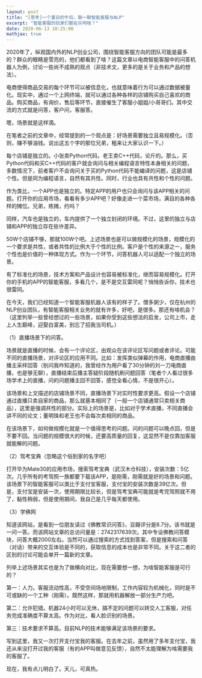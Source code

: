 ```yaml
---
layout: post
title: "[思考]一个夏日的午后，聊一聊智能客服与NLP"
excerpt: "智能客服的玩家们都在乐呵啥？"
date: 2020-06-13 10:25:00
mathjax: true
---
```


2020年了，纵观国内外的NLP创业公司，围绕智能客服方向的团队可能是最多的？群众的眼睛是雪亮的，他们都看到了啥？这篇文章以电商智能客服中的问答机器人为例，讨论一些尚不成熟的观点（非技术文，更多的是关于业务和产品的想法）。

电商使得商品交易的每个环节可以被信息化，也就意味着行为可以通过数据被量化。现实中，通过一个上网终端，就可以通过各种各样的店铺购买自己喜欢的商品。购买商品，有询价，售后等环节，直接催生了客服小姐姐/小哥哥们。其中交流的方式就是问答，客户问，客服答。

嗯，场景就是这样滴。

在笔者之前的文章中，经常提到的一个观点是：好场景需要独立且易规模化。（否则，赚不够油钱。说出这五个字的那位兄弟，粗来让大家认识一下。）

每个店铺是独立的。小张卖Python代码，老王卖C++代码，论斤的。那么，买Python代码和买C++代码的客户就会询问与相关编程语言特性本身相关的问题，多数情况下，前者客户不会询问关于买的Python代码不能编译的问题，这是店铺个性。但是同为编程语言，自然有其共性。同时，行业也具有共性和个性的问题。

作为类比，一个APP也是独立的。特定APP的用户也只会询问与该APP相关的问题。打开你的应用市场，看看有多少APP吧？好像走进一个菜市场，满目的各种各样的摊位。兄弟，练摊，约吗？

同样，汽车也是独立的，车内提供了一个独立封闭的环境。不过，这里的独立与店铺和APP的独立存在些许差异。

50W个店铺不够，那就100W个吧。上述场景也是可以做规模化的场景，规模化的一个要求是共性，或者共性的比例大于个性的比例。客户是个性的来源之一，服务个性也是价值的一种体现方式。作为一个环节，问答机器人可以适配一个独立的场景。

有了标准化的场景，技术方案和产品设计也容易被标准化，继而容易规模化。打开你的手机的APP的智能客服，多看几个，是不是交互雷同呢？悄悄告诉你，技术也很雷同。

在今天，我们已经知道一个智能客服机器人该有的样子了。僧多粥少，仅在杭州的NLP创业团队，有智能客服相关业务的就有许多，好吧，是很多。那还有啥机会？（这里列举一些曾经想过的一些场景，如果你受到这些想法的启发，公司上市，走上人生巅峰，迎娶白富美，别忘了招我当司机。）

（1）直播场景下的问答。

场景就是直播的时候，会有一个评论区，由观众在该评论区写问题或者评论。可能不同的直播场景，对评论区的应用不同。比如：发挥类似弹幕的作用，电商直播由播主采样回答（别问我咋知道的，我曾经作为用户看了30分钟的刘一刀电商直播，也是够无聊），直播结束后播主答疑阶段随机刷问题回答（笔者个人看过很多场学术上的直播，问的问题播主回不回答，感觉全看心情，不是很开心）。

该场景和上文描述的店铺场景不同，直播场景下对实时性要求更高。假设一个店铺通过直播只卖自家的商品，那么就基本相同了（一般一个店铺通常只卖相关商品），这里是强调共性的部分。实际上的场景是，比如对于学术直播，不同直播会讲不同的论文；董明珠和老王也不会每次卖相同的商品。

在该场景下，如何做规模化就是一个值得思考的问题。问的问题可以晚点回，但是不要不回。当问题的规模很大的时候，还要高质量的回复，这显然不是仅靠加客服就能解的问题。

（2）驾考宝典（忽略这个俗到家的名字吧）

打开华为Mate30的应用市场，搜索驾考宝典（武汉木仓科技），安装次数：5亿次。几乎所有的考驾照一族都要下载该APP，是刚需，刚需就是好的场景和问题。该场景下的智能客服可以类比于支付宝客服，支付宝的安装次数是39亿次。但是，支付宝是安装一次，使用期限比较长，但是驾考宝典可能就是考完驾照就不用了，黏性稍弱，但是使用期间，我自己是几乎每天都使用。

（3）学佛网

知道该网站，是看到一位朋友读过《佛教常识问答》，豆瓣评分是8.7分。该书就是一问一答。而该网站文章的总访问量是：2742317639次。其中专设佛教问答模块，问答大概2000左右。当然可以通过搜索的方式找到答案，但是搜索和问答（对话）带来的交互体验是不同的，获取信息的成本也是非常不同。关于这二者的区别的讨论可能会单开一篇新的文章。

列举上述场景其实也是为了做横向对比，现在需要想一想，为啥智能客服是可行的？

第一：人力。客服流动性高，不受空间场地限制，工作内容较为机械化，同时是不可或缺的一个工种（刚需）。既然这样，那就用机器解放一部分生产力吧。

第二：允许犯错。机器24小时可以无休，搞不定的问题可以转交人工客服，对任务完成准确度不算太高。作为对比，看人脸识别的场景。

第三：技术要求不算高。目前NLP的技术能够满足该场景的要求。

写到这里，我又一次打开支付宝我的客服。在去年之前，虽然用了多年支付宝，我还从来没打开过我的客服（有的APP叫做意见反馈），自然不太能理解为啥需要我的客服了。

现在，我有点儿明白了。天儿，可真热。


